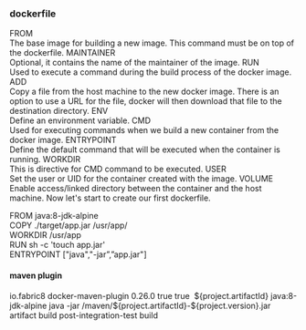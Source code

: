 ### dockerfile

FROM <br>
The base image for building a new image. This command must be on top of the dockerfile.
MAINTAINER <br>
Optional, it contains the name of the maintainer of the image.
RUN <br>
Used to execute a command during the build process of the docker image.
ADD <br>
Copy a file from the host machine to the new docker image. There is an option to use a URL for the file, docker will
then download that file to the destination directory.
ENV <br>
Define an environment variable.
CMD <br>
Used for executing commands when we build a new container from the docker image.
ENTRYPOINT <br>
Define the default command that will be executed when the container is running.
WORKDIR <br>
This is directive for CMD command to be executed.
USER <br>
Set the user or UID for the container created with the image.
VOLUME <br>
Enable access/linked directory between the container and the host machine.
Now let's start to create our first dockerfile.

FROM java:8-jdk-alpine<br>
COPY ./target/app.jar /usr/app/<br>
WORKDIR /usr/app<br>
RUN sh -c 'touch app.jar'<br>
ENTRYPOINT ["java","-jar”,”app.jar"]

#### maven plugin

<plugin>
    <groupId>io.fabric8</groupId>
    <artifactId>docker-maven-plugin</artifactId>
    <version>0.26.0</version>
    <extensions>true</extensions>
    <configuration>
        <verbose>true</verbose>
        <images>
            <image>
                <name>${project.artifactId}</name>
                <build>
                    <from>java:8-jdk-alpine</from>
                    <entryPoint>
                        <exec>
                            <args>java</args>
                            <args>-jar</args>
                            <args>/maven/${project.artifactId}-${project.version}.jar</args>
                        </exec>
                    </entryPoint>
                    <assembly>
                        <descriptorRef>artifact</descriptorRef>
                    </assembly>
                </build>
            </image>
        </images>
    </configuration>
    <executions>
        <execution>
            <id>build</id>
            <phase>post-integration-test</phase>
            <goals>
                <goal>build</goal>
            </goals>
        </execution>
    </executions>
</plugin>


